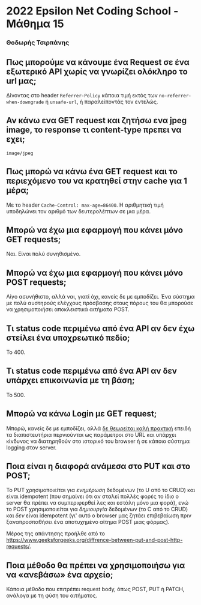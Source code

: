 #  2022 Epsilon Net Coding School - Μάθημα 15

### Θοδωρής Τσιρπάνης

## Πως μπορούμε να κάνουμε ένα Request σε ένα εξωτερικό API χωρίς να γνωρίζει ολόκληρο το url μας;

Δίνοντας στο header `Referrer-Policy` κάποια τιμή εκτός των `no-referrer-when-downgrade` ή `unsafe-url`, ή παραλείποντάς τον εντελώς.

## Αν κάνω ενα GET request και ζητήσω ενα jpeg image, το response τι content-type πρεπει να εχει;

`image/jpeg`

## Πως μπορώ να κάνω ένα GET request και το περιεχόμενο του να κρατηθεί στην cache για 1 μέρα;

Με το header `Cache-Control: max-age=86400`. Η αριθμητική τιμή υποδηλώνει τον αριθμό των δευτερολέπτων σε μια μέρα.

## Μπορώ να έχω μια εφαρμογή που κάνει μόνο GET requests;

Ναι. Είναι πολύ συνηθισμένο.

## Μπορώ να έχω μια εφαρμογή που κάνει μόνο POST requests;

Λίγο ασυνήθιστο, αλλά ναι, γιατί όχι, κανείς δε με εμποδίζει. Ένα σύστημα με πολύ αυστηρούς ελέγχους πρόσβασης στους πόρους του θα μπορούσε να χρησιμοποιήσει αποκλειστικά αιτήματα POST.

## Τι status code περιμένω από ένα API αν δεν έχω στείλει ένα υποχρεωτικό πεδίο;

Το 400.

## Τι status code περιμένω από ένα API αν δεν υπάρχει επικοινωνία με τη βάση;

Το 500.

## Μπορώ να κάνω Login με GET request;

Μπορώ, κανείς δε με εμποδίζει, αλλά [δε θεωρείται καλή πρακτική](https://security.stackexchange.com/questions/147188) επειδή τα διαπιστευτήρια περνιούνται ως παράμετροι στο URL και υπάρχει κίνδυνος να διατηρηθούν στο ιστορικό του browser ή σε κάποιο σύστημα logging στον server.

## Ποια είναι η διαφορά ανάμεσα στο PUT και στο POST;

Το PUT χρησιμοποιείται για _ενημέρωση_ δεδομένων (το U από το CRUD) και είναι idempotent (που σημαίνει ότι αν σταλεί πολλές φορές το ίδιο ο server θα πρέπει να συμπεριφερθεί λες και εστάλη μόνο μια φορά), ενώ το POST χρησιμοποιείται για _δημιουργία_ δεδομένων (το C από το CRUD) και _δεν_ είναι idempotent (γι' αυτό ο browser μας ζητάει επιβεβαίωση πριν ξαναπροσπαθήσει ένα αποτυχημένο αίτημα POST μιας φόρμας).

Μέρος της απάντησης προήλθε από το https://www.geeksforgeeks.org/diffrence-between-put-and-post-http-requests/.

## Ποια μέθοδο θα πρέπει να χρησιμοποιήσω για να «ανεβάσω» ένα αρχείο;

Κάποια μέθοδο που επιτρέπει request body, όπως POST, PUT ή PATCH, ανάλογα με τη φύση του αιτήματος.
